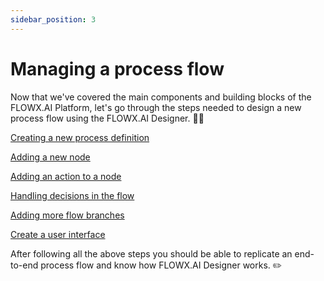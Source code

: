 ```yaml
---
sidebar_position: 3
---
```


# Managing a process flow

Now that we've covered the main components and building blocks of the FLOWX.AI Platform, let's go through the steps needed to design a new process flow using the FLOWX.AI Designer. 🧗‍♀️

[Creating a new process definition](creating-a-new-process-definition)

[Adding a new node](adding-a-new-node)

[Adding an action to a node](adding-an-action-to-a-node)

[Handling decisions in the flow](handling-decisions-in-the-flow)

[Adding more flow branches](adding-more-flow-branches)

[Create a user interface](creating-a-user-interface)

After following all the above steps you should be able to replicate an end-to-end process flow and know how FLOWX.AI Designer works. :pencil2: